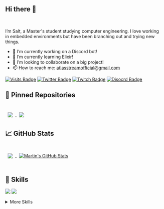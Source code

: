 ## Hi there 👋
<br>

I’m Salt, a Master's student studying computer engineering. I love working in embedded environments but have been branching out and trying new things.


- 🔭 I’m currently working on a Discord bot!
- 🌱 I’m currently learning Elixir!
- 👯 I’m looking to collaborate on a big project!
- 📫 How to reach me: atlasstreamofficial@gmail.com

[![Visits Badge](https://badges.pufler.dev/visits/saltAxAtlas/saltAxAtlas)](https://github.com/saltAxAtlas)
[![Twitter Badge](https://img.shields.io/badge/Twitter-Profile-informational?style=flat&logo=twitter&logoColor=white&color=1CA2F1)](https://twitter.com/saltAxAtlas)
[![Twitch Badge](https://img.shields.io/badge/Twitch-Profile-informational?style=flat&logo=twitch&logoColor=white&color=1CA2F1)](https://twitch.tv/saltAxAtlas)
[![Disocrd Badge](https://img.shields.io/badge/Discord-Server-blueviolet?style=flat&logo=discord&logoColor=white&color=1CA2F1)](https://discord.gg/r2uv8ATpJf)

## 📌 Pinned Repositories

<br>

<a href="https://github.com/saltAxAtlas/discord_bot">
  <img align="center" style="margin:0.5rem" src="https://github-readme-stats.vercel.app/api/pin/?username=saltAxAtlas&repo=discord_bot&title_color=ffffff&text_color=c9cacc&icon_color=4AB197&bg_color=1A2B34" />
</a>

<a href="https://github.com/saltAxAtlas/yare.io">
  <img align="center" style="margin:0.5rem" src="https://github-readme-stats.vercel.app/api/pin/?username=saltAxAtlas&repo=yare.io&title_color=ffffff&text_color=c9cacc&icon_color=4AB197&bg_color=1A2B34" />
</a>

<br>

## &#x1f4c8; GitHub Stats

<br>

<a href="https://github.com/saltAxAtlas">
  <img align="center" style="margin:0.5rem" src="https://github-readme-stats.vercel.app/api/top-langs/?username=saltAxAtlas&hide=html,css&title_color=ffffff&text_color=c9cacc&icon_color=4AB197&bg_color=1A2B34" />
</a>

<a href="https://github.com/saltAxAtlas">
  <img align="center" style="margin:0.5rem" src="https://github-readme-stats.vercel.app/api?username=saltAxAtlas&show_icons=true&line_height=27&count_private=true&title_color=ffffff&text_color=c9cacc&icon_color=4AB097&bg_color=1A2B34" alt="Martin's GitHub Stats" />
</a>

<br>
<br>

## 💼 Skills

![](https://img.shields.io/badge/Code-C-informational?style=flat&logo=C&logoColor=white&color=4AB197)
![](https://img.shields.io/badge/Code-Python-informational?style=flat&logo=Python&logoColor=white&color=4AB197)

<details>
<summary>More Skills</summary>
<br>

![](https://img.shields.io/badge/Tools-GitHub-informational?style=flat&logo=GitHub&logoColor=white&color=4AB197)
![](https://img.shields.io/badge/Tools-GitLab-informational?style=flat&logo=GitLab&logoColor=white&color=4AB197)
![](https://img.shields.io/badge/Tools-Jira-informational?style=flat&logo=Jira-Software&logoColor=white&color=4AB197)

</details>

<br>
